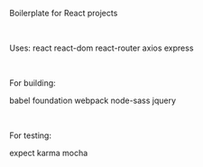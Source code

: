 <p>Boilerplate for React projects</p>
<br>
<p>Uses: react react-dom react-router axios express</p>
<br>
<p>For building:</p>
<p>babel foundation webpack node-sass jquery</p>
<br>
<p>For testing:</p>
<p>expect karma mocha</p>
